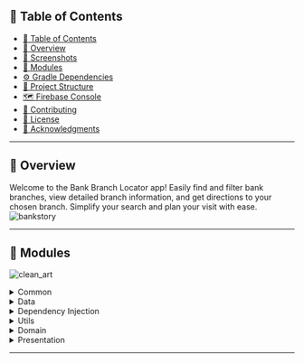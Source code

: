 ## 📒 Table of Contents
- [📒 Table of Contents](#-table-of-contents)
- [📍 Overview](#-overview)
- [🚀 Screenshots](#-Screenshots)
-  [🧩 Modules](#-modules)
- [⚙️ Gradle Dependencies](#-features)
- [📂 Project Structure](#project-structure)
- [🗺 Firebase Console ](#-getting-started)
- [🤝 Contributing](#-contributing)
- [📄 License](#-license)
- [👏 Acknowledgments](#-acknowledgments)

---

## 📍 Overview

Welcome to the Bank Branch Locator app! Easily find and filter bank branches, view detailed branch information, and get directions to your chosen branch. Simplify your search and plan your visit with ease.
![bankstory](https://github.com/huseyinozkoc/EnquraAndroidDeveloperChallenge/assets/48124105/9049d1ed-240a-4e1a-be06-f4793ad0b104)

---



## 🧩 Modules
![clean_art](https://github.com/huseyinozkoc/BitcoinTicker/assets/48124105/b17f3b7b-510d-4900-a19e-02110ec1ef69)

<details closed><summary>Common</summary>
  
| File                | Summary                                                                                                                                                                      |
| ------------------- | ---------------------------------------------------------------------------------------------------------------------------------------------------------------------------- |
| Constants.kt        | Contains constant values used throughout the application, such as API endpoints, keys, and other configuration settings.                                                    |
| ViewBindingDelegate.kt | Provides a utility class for simplifying the process of using ViewBinding in Android activities and fragments.                                                        |
| Extensions.kt       | Contains extension functions that add additional functionality to existing Android classes, making them easier to work with.                                                  |
| DataBindingAdapter.kt | A utility class for data binding in Android, providing methods for binding data to views.                                |
| NetworkCallResource.kt | Defines a sealed class for representing the result of a network call, including success, error, and loading states.                                                        |
</details>

<details closed><summary>Data</summary>

| File           | Summary                                                                                                                                                               |
| -------------- | --------------------------------------------------------------------------------------------------------------------------------------------------------------------- |
| Mappers.kt     | Contains mapping functions that transform data between different data models or entities within the application.                                                                                                                                                                                                                   |
| Models.kt      | Defines the data models or entities that represent structured data within the application. These models may correspond to database tables, API responses, or other data sources.                                                                                                                                                   |
| Repository.kt  | Implementation of data repository classes responsible for handling data access and manipulation. This may include data retrieval from local databases (e.g., Room) or remote APIs (e.g., Retrofit).                                                                                                                                                   |
| Source          | This directory contains submodules for handling data sources, such as local and remote sources. Local sources may include database-related classes (e.g., Room database), while remote sources may include API-related classes (e.g., Retrofit).                                                                                                                                                   |
</details>

<details closed><summary>Dependency Injection</summary>

| File                | Summary                                                                                                                                                                      |
| ------------------- | ---------------------------------------------------------------------------------------------------------------------------------------------------------------------------- |
| FirebaseModule.kt   | Dependency injection module for integrating Firebase services into the application. This module may provide Firebase-related dependencies like Firebase authentication, Firestore, etc.                                                    |
| RoomModule.kt       | Dependency injection module for setting up and providing Room database-related dependencies and components.                                                        |
| RetrofitModule.kt   | Dependency injection module for configuring Retrofit and providing API-related dependencies.                                                |
| RepositoryModule.kt | Dependency injection module for providing data repository dependencies, such as data sources and mappers.                                                                                                                                                                                                                   |
| Utils               | This directory contains utility classes or modules that support dependency injection, such as Dagger or Hilt modules.                                                                                                                                                                                                                   |
</details>

<details closed><summary>Utils</summary>

| File                              | Summary                                                                                                                                                                      |
| --------------------------------- | ---------------------------------------------------------------------------------------------------------------------------------------------------------------------------- |
| WorkManagerImplementation.kt      | Implementation of WorkManager for handling background tasks and scheduling jobs within the application.                                                                                                                                                                                                                   |
| NotificationUtils.kt               | Utility functions and classes for managing and displaying notifications in the Android app.                                                                                                                                                                                                                   |
</details>

<details closed><summary>Domain</summary>

| File               | Summary                                                                                                                                                               |
| ------------------ | --------------------------------------------------------------------------------------------------------------------------------------------------------------------- |
| UseCases.kt       | Defines use cases that encapsulate the application's business logic and represent user interactions.                                                                                                                                                                                                                   |
| DataSourceInterfaces.kt | Interfaces that define the contract for data sources, allowing for abstraction and separation between data retrieval and domain logic.                                                                                                                                                   |
| RepositoryInterfaces.kt  | Interfaces that define the contract for repositories, providing a clear separation between the domain layer and the data layer.                                                                                                                                                   |
| UIModels.kt       | Contains UI-specific models that represent the data to be displayed in the user interface.                                                                                                                                                                                                                   |
</details>

<details closed><summary>Presentation</summary>

| File       | Summary                                                                                                                                                               |
| ---------- | --------------------------------------------------------------------------------------------------------------------------------------------------------------------- |
| Views      | This directory contains the user interface components (e.g., activities, fragments, views) responsible for presenting data and interacting with the user.                                                                                                                                                                                                                   |
| ViewModels | Contains ViewModel classes that manage the presentation logic and data binding between the domain and UI layers.                                                                                                                                                                                                                   |
</details>



---
